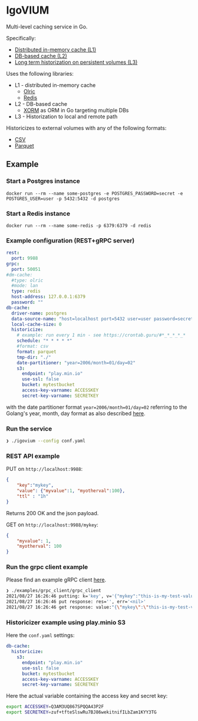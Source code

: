 # IgoVIUM

Multi-level caching service in Go.

Specifically: 
* [Distributed in-memory cache (L1)](cache/dm_cache_mapper.go)
* [DB-based cache (L2)](cache/db_cache.go)
* [Long term historization on persistent volumes (L3)](cache/historicizer.go)
  
Uses the following libraries:
* L1 - distributed in-memory cache
  * [Olric](https://github.com/buraksezer/olric)
  * [Redis](https://github.com/go-redis/redis)
* L2 - DB-based cache
  * [XORM](https://gitea.com/xorm/xorm) as ORM in Go targeting multiple DBs
* L3 - Historization to local and remote path

Historicizes to external volumes with any of the following formats:
* [CSV](cache/csv_formatter.go)
* [Parquet](cache/parquet_formatter.go)


## Example

### Start a Postgres instance

```
docker run --rm --name some-postgres -e POSTGRES_PASSWORD=secret -e POSTGRES_USER=user -p 5432:5432 -d postgres
```

### Start a Redis instance
```
docker run --rm --name some-redis -p 6379:6379 -d redis
```

### Example configuration (REST+gRPC server)

```yaml
rest:
  port: 9988
grpc:
  port: 50051
#dm-cache:
  #type: olric
  #mode: lan
  type: redis
  host-address: 127.0.0.1:6379
  password: ""
db-cache:
  driver-name: postgres
  data-source-name: "host=localhost port=5432 user=user password=secret dbname=user sslmode=disable"
  local-cache-size: 0
  historicize:
    # example: run every 1 min - see https://crontab.guru/#*_*_*_*_*
    schedule: "* * * * *"
    #format: csv
    format: parquet
    tmp-dir: "./"
    date-partitioner: "year=2006/month=01/day=02"
    s3:
      endpoint: "play.min.io"
      use-ssl: false
      bucket: mytestbucket
      access-key-varname: ACCESSKEY
      secret-key-varname: SECRETKEY
```

with the date partitioner format `year=2006/month=01/day=02` referring to the Golang's year, month, day format as also described [here](https://stackoverflow.com/questions/20234104/how-to-format-current-time-using-a-yyyymmddhhmmss-format).

### Run the service

```bash
❯ ./igovium --config conf.yaml
```

### REST API example

PUT on `http://localhost:9988`:
```json
{
    "key":"mykey",
    "value": {"myvalue":1, "myotherval":100},
    "ttl" : "1h"
}
```

Returns 200 OK and the json payload.

GET on `http://localhost:9988/mykey`:
```json
{
    "myvalue": 1,
    "myotherval": 100
}
```

### Run the grpc client example
Please find an example gRPC client [here](examples/grpc_client/client.go).

```bash
❯ ./examples/grpc_client/grpc_client
2021/08/27 16:26:46 putting: k='key', v='{"mykey":"this-is-my-test-value"}'
2021/08/27 16:26:46 put response: res='', err='<nil>'
2021/08/27 16:26:46 get response: value:"{\"mykey\":\"this-is-my-test-value\"}"
```

### Historicizer example using play.minio S3
Here the `conf.yaml` settings:
```yaml
db-cache:
  historicize:
    s3:
      endpoint: "play.min.io"
      use-ssl: false
      bucket: mytestbucket
      access-key-varname: ACCESSKEY
      secret-key-varname: SECRETKEY
```

Here the actual variable containing the access key and secret key:
```bash
export ACCESSKEY=Q3AM3UQ867SPQQA43P2F
export SECRETKEY=zuf+tfteSlswRu7BJ86wekitnifILbZam1KYY3TG
```